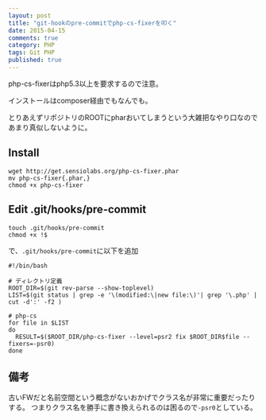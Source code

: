 ```yaml
---
layout: post
title: "git-hookのpre-commitでphp-cs-fixerを叩く"
date: 2015-04-15
comments: true
category: PHP
tags: Git PHP
published: true
---
```


php-cs-fixerはphp5.3以上を要求するので注意。

インストールはcomposer経由でもなんでも。

とりあえずリポジトリのROOTにpharおいてしまうという大雑把なやり口なのであまり真似しないように。

## Install

```
wget http://get.sensiolabs.org/php-cs-fixer.phar
mv php-cs-fixer{.phar,}
chmod +x php-cs-fixer
```

## Edit .git/hooks/pre-commit

```
touch .git/hooks/pre-commit
chmod +x !$
```

で、`.git/hooks/pre-commit`に以下を追加

```
#!/bin/bash

# ディレクトリ定義
ROOT_DIR=$(git rev-parse --show-toplevel)
LIST=$(git status | grep -e '\(modified:\|new file:\)'| grep '\.php' | cut -d':' -f2 )

# php-cs
for file in $LIST
do
  RESULT=$($ROOT_DIR/php-cs-fixer --level=psr2 fix $ROOT_DIR$file --fixers=-psr0)
done
```

## 備考

古いFWだと名前空間という概念がないおかげでクラス名が非常に重要だったりする。
つまりクラス名を勝手に書き換えられるのは困るので`-psr0`としている。
